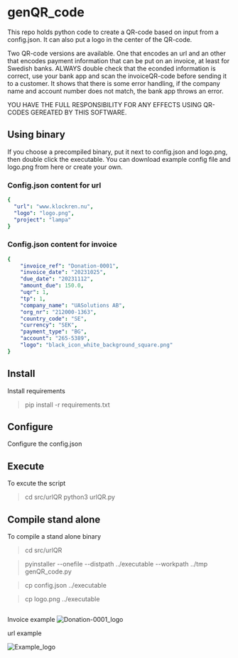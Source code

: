 # genQR_code
This repo holds python code to create a QR-code based on input from a config.json. It can also put a logo in the center of the QR-code.

Two QR-code versions are available. One that encodes an url and an other that encodes payment information that can be put on an invoice, at least for Swedish banks. ALWAYS double check that the econded information is correct, use your bank app and scan the invoiceQR-code before sending it to a customer. It shows that there is some error handling, if the company name and account number does not match, the bank app throws an error.

YOU HAVE THE FULL RESPONSIBILITY FOR ANY EFFECTS USING QR-CODES GEREATED BY THIS SOFTWARE.

## Using binary
If you choose a precompiled binary, put it next to config.json and logo.png, then double click the executable. You can download example config file and logo.png from here or create your own.
### Config.json content for url
```yaml
{
  "url": "www.klockren.nu",
  "logo": "logo.png",
  "project": "lampa"
}
```

### Config.json content for invoice
```yaml
{
    "invoice_ref": "Donation-0001",
    "invoice_date": "20231025",
    "due_date": "20231112",
    "amount_due": 150.0,
    "uqr": 1,
    "tp": 1,
    "company_name": "UASolutions AB",
    "org_nr": "212000-1363",
    "country_code": "SE",
    "currency": "SEK",
    "payment_type": "BG",
    "account": "265-5389",
    "logo": "black_icon_white_background_square.png"
}
```


## Install
Install requirements
>  pip install -r requirements.txt

## Configure
Configure the config.json

## Execute
To excute the script
>  cd src/urlQR
>  python3 urlQR.py

## Compile stand alone
To compile a stand alone binary
>  cd src/urlQR

>  pyinstaller --onefile --distpath ../executable --workpath ../tmp genQR_code.py

>  cp config.json ../executable

>  cp logo.png ../executable

##
Invoice example
![Donation-0001_logo](https://github.com/agising/genQR_code/assets/49570216/8376956a-ac7e-41ba-b7c8-a35e3be7ec79)

url example

![Example_logo](https://github.com/agising/genQR_code/assets/49570216/71ebe745-78a3-4338-8c4a-3929900ea7b6)

